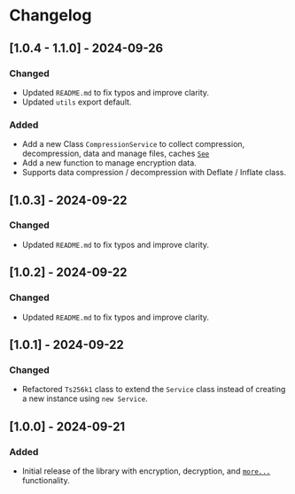 # Changelog

## [1.0.4 - 1.1.0] - 2024-09-26
### Changed
- Updated `README.md` to fix typos and improve clarity.
- Updated `utils` export default.

### Added
- Add a new Class `CompressionService` to collect compression, decompression, data and manage files, caches [`See`](README.md#class-CompressionService)
- Add a new function to manage encryption data.
- Supports data compression / decompression with Deflate / Inflate class.

## [1.0.3] - 2024-09-22
### Changed
- Updated `README.md` to fix typos and improve clarity.
  
## [1.0.2] - 2024-09-22
### Changed
- Updated `README.md` to fix typos and improve clarity.

## [1.0.1] - 2024-09-22
### Changed
- Refactored `Ts256k1` class to extend the `Service` class instead of creating a new instance using `new Service`.

## [1.0.0] - 2024-09-21
### Added
- Initial release of the library with encryption, decryption, and [`more...`](README.md#api) functionality.
